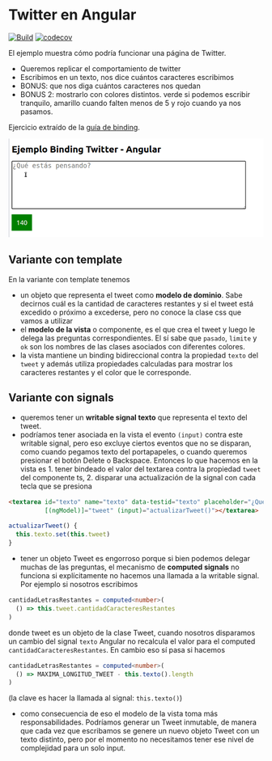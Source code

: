 # Twitter en Angular

[![Build](https://github.com/uqbar-project/eg-twitter-angular/actions/workflows/build.yml/badge.svg)](https://github.com/uqbar-project/eg-twitter-angular/actions/workflows/build.yml) [![codecov](https://codecov.io/gh/uqbar-project/eg-twitter-angular/graph/badge.svg?token=AA4KFKI9OM)](https://codecov.io/gh/uqbar-project/eg-twitter-angular)

El ejemplo muestra cómo podría funcionar una página de Twitter.

- Queremos replicar el comportamiento de twitter
- Escribimos en un texto, nos dice cuántos caracteres escribimos
- BONUS: que nos diga cuántos caracteres nos quedan
- BONUS 2: mostrarlo con colores distintos. verde si podemos escribir tranquilo, amarillo cuando falten menos de 5 y rojo cuando ya nos pasamos.

Ejercicio extraído de la [guía de binding](https://algo3.uqbar-project.org/gua-prctica-de-ejercicios/ejercicios-binding).

![demo](./images/video.gif)

## Variante con template

En la variante con template tenemos 

- un objeto que representa el tweet como **modelo de dominio**. Sabe decirnos cuál es la cantidad de caracteres restantes y si el tweet está excedido o próximo a excederse, pero no conoce la clase css que vamos a utilizar
- el **modelo de la vista** o componente, es el que crea el tweet y luego le delega las preguntas correspondientes. El sí sabe que `pasado`, `limite` y `ok` son los nombres de las clases asociados con diferentes colores.
- la vista mantiene un binding bidireccional contra la propiedad `texto` del `tweet` y además utiliza propiedades calculadas para mostrar los caracteres restantes y el color que le corresponde.

## Variante con signals

- queremos tener un **writable signal texto** que representa el texto del tweet. 
- podríamos tener asociada en la vista el evento `(input)` contra este writable signal, pero eso excluye ciertos eventos que no se disparan, como cuando pegamos texto del portapapeles, o cuando queremos presionar el botón Delete o Backspace. Entonces lo que hacemos en la vista es 1. tener bindeado el valor del textarea contra la propiedad `tweet` del componente ts, 2. disparar una actualización de la signal con cada tecla que se presiona

```html
<textarea id="texto" name="texto" data-testid="texto" placeholder="¿Qué estás pensando?" 
          [(ngModel)]="tweet" (input)="actualizarTweet()"></textarea>
```

```ts
actualizarTweet() {
  this.texto.set(this.tweet)
}
```

- tener un objeto Tweet es engorroso porque si bien podemos delegar muchas de las preguntas, el mecanismo de **computed signals** no funciona si explícitamente no hacemos una llamada a la writable signal. Por ejemplo si nosotros escribimos

```ts
cantidadLetrasRestantes = computed<number>(
  () => this.tweet.cantidadCaracteresRestantes
)
```

donde tweet es un objeto de la clase Tweet, cuando nosotros disparamos un cambio del signal `texto` Angular no recalcula el valor para el computed `cantidadCaracteresRestantes`. En cambio eso sí pasa si hacemos

```ts
cantidadLetrasRestantes = computed<number>(
  () => MAXIMA_LONGITUD_TWEET - this.texto().length
)
```

(la clave es hacer la llamada al signal: `this.texto()`)

- como consecuencia de eso el modelo de la vista toma más responsabilidades. Podríamos generar un Tweet inmutable, de manera que cada vez que escribamos se genere un nuevo objeto Tweet con un texto distinto, pero por el momento no necesitamos tener ese nivel de complejidad para un solo input.